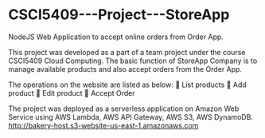 # CSCI5409---Project---StoreApp
NodeJS Web Application to accept online orders from Order App.

This project was developed as a part of a team project under the course CSCI5409 Cloud Computing.
The basic function of StoreApp Company is to manage available products and also accept orders from the Order App. 

The operations on the website are listed as below:
 List products
 Add product
 Edit product
 Accept Order

The project was deployed as a serverless application on Amazon Web Service using AWS Lambda, AWS API Gateway, AWS S3, AWS DynamoDB.
http://bakery-host.s3-website-us-east-1.amazonaws.com
